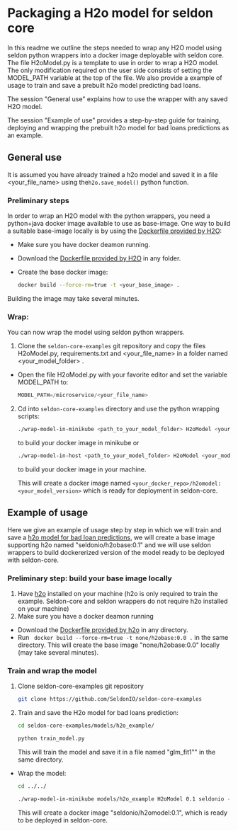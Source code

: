 # Packaging a H2o model for seldon core

In this readme we outline the steps needed to wrap any H2O model using seldon python wrappers into a docker image deployable with seldon core. 
The file H2oModel.py is a template to use in order to wrap a H2O model. The only modification  required on the user side consists of setting the MODEL_PATH variable at the top of the file.
We also provide a example of usage to train and save a prebuilt h2o model predicting bad loans. 

The session "General use" explains how to use the wrapper with any saved H2O model.

The session "Example of use" provides a step-by-step guide for training, deploying and wrapping the prebuilt h2o model for bad loans predictions as an example.

## General use

It is assumed you have already trained a h2o model and saved it in a file \<your_file_name> using the```h2o.save_model()``` python function.

### Preliminary steps

In order to wrap an H2O model with the python wrappers, you need a python+java docker image available to use as base-image. One way to build a suitable base-image locally is by using the [Dockerfile provided by H2O](https://h2o-release.s3.amazonaws.com/h2o/rel-turing/1/docs-website/h2o-docs/docker.html):

* Make sure you have docker deamon running.
* Download the [Dockerfile provided by H2O](https://github.com/h2oai/h2o-3/blob/master/Dockerfile) in any folder.
* Create the base docker image:

    ```bash
    docker build --force-rm=true -t <your_base_image> .
    ```

Building the image may take several minutes.

### Wrap:

You can now wrap the model using seldon python wrappers. 

1. Clone the ```seldon-core-examples``` git repository and copy the files H2oModel.py, requirements.txt and \<your_file_name> in a folder named \<your_model_folder> .
* Open the file H2oModel.py with your favorite editor and set the variable MODEL_PATH to:

    ```python
    MODEL_PATH=/microservice/<your_file_name>
    ```
       
2. Cd into ```seldon-core-examples``` directory and use the python wrapping scripts:

    ```bash
    ./wrap-model-in-minikube <path_to_your_model_folder> H2oModel <your_model_version> <your_docker_repo> --base-image <your_base_image> --force
    ```
    to build your docker image in minikube or

    ```bash
    ./wrap-model-in-host <path_to_your_model_folder> H2oModel <your_model_version> <your_docker_repo> --base-image <your_base_image> --force
    ```
    to build your docker image in your machine.
    
    This will create  a docker image named ```<your_docker_repo>/h2omodel:<your_model_version>``` which is ready for deployment in seldon-core.


## Example of usage

Here we give an example of usage step by step in which we will train and save a [h2o model for bad loan predictions](https://github.com/h2oai/h2o-tutorials/blob/master/h2o-open-tour-2016/chicago/intro-to-h2o.ipynb), we will create a base image supporting h2o named "seldonio/h2obase:0.1" and  we will use seldon wrappers to build  dockererized version of the model ready to be deployed with seldon-core. 

### Preliminary step: build  your base image locally

1. Have [h2o](http://docs.h2o.ai/h2o/latest-stable/h2o-docs/downloading.html) installed on your machine (h2o is only required to train the example. Seldon-core and seldon wrappers do not require h2o installed on your machine)
1. Make sure you have a  docker deamon running
* Download the [Dockerfile provided by h2o](https://github.com/h2oai/h2o-3/blob/master/Dockerfile) in any directory.
* Run ``` docker build --force-rm=true -t none/h2obase:0.0 .``` in the same directory. This will create the base image "none/h2obase:0.0" locally (may take several minutes).

### Train and wrap the model

1. Clone seldon-core-examples git repository

    ```bash
    git clone https://github.com/SeldonIO/seldon-core-examples
    ```
    
2. Train and save the H2o  model for bad loans prediction:

    ```bash
    cd seldon-core-examples/models/h2o_example/
    ```
    ```bash
    python train_model.py
    ````

    This will train the model and save it in a file named  "glm_fit1"" in the same directory.

* Wrap the model: 
    ```bash
    cd ../../
    ```
       
    ```bash 
    ./wrap-model-in-minikube models/h2o_example H2oModel 0.1 seldonio --base-image none/h2obase:0.0 --force
    ``` 

    This will create a docker image "seldonio/h2omodel:0.1", which is ready to be deployed in seldon-core.
